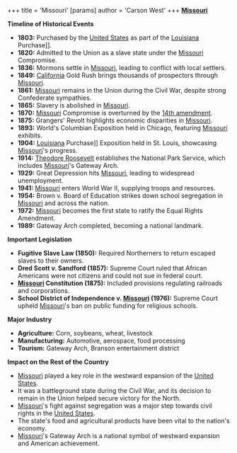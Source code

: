 +++
 title = 'Missouri'
[params]
	author = 'Carson West'
+++
**[Missouri](./../missouri/)**

**Timeline of Historical Events**
* **1803:** Purchased by the [United States](./../united-states/) as part of the [Louisiana](./../louisiana/) Purchase]].
* **1820:** Admitted to the Union as a slave state under the [Missouri](./../missouri/) Compromise.
* **1836:** Mormons settle in [Missouri](./../missouri/), leading to conflict with local settlers.
* **1849:** [California](./../california/) Gold Rush brings thousands of prospectors through [Missouri](./../missouri/).
* **1861:** [Missouri](./../missouri/) remains in the Union during the Civil War, despite strong Confederate sympathies.
* **1865:** Slavery is abolished in [Missouri](./../missouri/).
* **1870:** [Missouri](./../missouri/) Compromise is overturned by the [14th amendment](./../14th-amendment/).
* **1875:** Grangers' Revolt highlights economic disparities in [Missouri](./../missouri/).
* **1893:** World's Columbian Exposition held in Chicago, featuring [Missouri](./../missouri/) exhibits.
* **1904:** [Louisiana](./../louisiana/) Purchase]] Exposition held in St. Louis, showcasing [Missouri](./../missouri/)'s progress.
* **1914:** [Theodore Roosevelt](./../theodore-roosevelt/) establishes the National Park Service, which includes [Missouri](./../missouri/)'s Gateway Arch.
* **1929:** Great Depression hits [Missouri](./../missouri/), leading to widespread unemployment.
* **1941:** [Missouri](./../missouri/) enters World War II, supplying troops and resources.
* **1954:** Brown v. Board of Education strikes down school segregation in [Missouri](./../missouri/) and across the nation.
* **1972:** [Missouri](./../missouri/) becomes the first state to ratify the Equal Rights Amendment.
* **1989:** Gateway Arch completed, becoming a national landmark.

**Important Legislation**
* **Fugitive Slave Law (1850):** Required Northerners to return escaped slaves to their owners.
* **Dred Scott v. Sandford (1857):** Supreme Court ruled that African Americans were not citizens and could not sue in federal court.
* **[Missouri](./../missouri/) Constitution (1875):** Included provisions regulating railroads and corporations.
* **School District of Independence v. [Missouri](./../missouri/) (1976):** Supreme Court upheld [Missouri](./../missouri/)'s ban on public funding for religious schools.

**Major Industry**
* **Agriculture:** Corn, soybeans, wheat, livestock
* **Manufacturing:** Automotive, aerospace, food processing
* **Tourism:** Gateway Arch, Branson entertainment district

**Impact on the Rest of the Country**

* [Missouri](./../missouri/) played a key role in the westward expansion of the [United States](./../united-states/).
* It was a battleground state during the Civil War, and its decision to remain in the Union helped secure victory for the North.
* [Missouri](./../missouri/)'s fight against segregation was a major step towards civil rights in the [United States](./../united-states/).
* The state's food and agricultural products have been vital to the nation's economy.
* [Missouri](./../missouri/)'s Gateway Arch is a national symbol of westward expansion and American achievement.